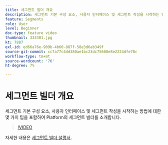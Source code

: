 ```yaml
---
title: 세그먼트 빌더 개요
description: 세그먼트 기본 구성 요소, 사용자 인터페이스 및 세그먼트 작성을 시작하는 방법에 대한 몇 가지 팁을 포함하여 Platform의 세그먼트 빌더를 소개합니다.
feature: Segments
role: User
level: Beginner
doc-type: feature video
thumbnail: 333301.jpg
kt: 7887
exl-id: ed66a76e-909b-4b60-887f-58e3d6ab349f
source-git-commit: cc7a77c4dd380ae1bc23dc75608e8e2224dfe78c
workflow-type: tm+mt
source-wordcount: '76'
ht-degree: 7%

---
```


# 세그먼트 빌더 개요

세그먼트 기본 구성 요소, 사용자 인터페이스 및 세그먼트 작성을 시작하는 방법에 대한 몇 가지 팁을 포함하여 Platform의 세그먼트 빌더를 소개합니다.

>[!VIDEO](https://video.tv.adobe.com/v/333301/?quality=12&learn=on)

자세한 내용은 [세그먼트 빌더 설명서](https://experienceleague.adobe.com/docs/experience-platform/segmentation/ui/segment-builder.html).